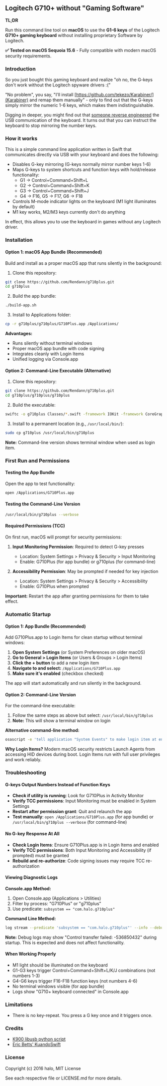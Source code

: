 ## Logitech G710+ without "Gaming Software"

**TL;DR**

Run this command line tool on **macOS** to use the **G1-6 keys** of the Logitech **G710+ gaming keyboard** without installing proprietary Software by Logitech.

**✅ Tested on macOS Sequoia 15.6** - Fully compatible with modern macOS security requirements.

### Introduction

So you just bought this gaming keyboard and realize "oh no, the G-keys don't work without the Logitech spyware drivers :("

"No problem", you say, "I'll install [https://github.com/tekezo/Karabiner/](Karabiner) and remap them manually" - only to find out that the G-keys simply mirror the numeric 1-6 keys, which makes them indistinguishable.

Digging in deeper, you might find out that [someone reverse engineered](https://github.com/K900/g710) the USB communication of the keyboard. It turns out that you can instruct the keyboard to stop mirroring the number keys.

### How it works

This is a simple command line application written in Swift that communicates directly via USB with your keyboard and does the following:

* Disables G-key mirroring (G-keys normally mirror number keys 1-6)
* Maps G-keys to system shortcuts and function keys with hold/release functionality:
  - G1 → Control+Command+Shift+L
  - G2 → Control+Command+Shift+K  
  - G3 → Control+Command+Shift+J
  - G4 → F16, G5 → F17, G6 → F18
* Controls M-mode indicator lights on the keyboard (M1 light illuminates by default)
* M1 key works, M2/M3 keys currently don't do anything

In effect, this allows you to use the keyboard in games without any Logitech driver.

### Installation

#### Option 1: macOS App Bundle (Recommended)

Build and install as a proper macOS app that runs silently in the background:

1. Clone this repository:
```bash
git clone https://github.com/Rendann/g710plus.git
cd g710plus
```

2. Build the app bundle:
```bash
./build-app.sh
```

3. Install to Applications folder:
```bash
cp -r g710plus/g710plus/G710Plus.app /Applications/
```

**Advantages:**
- Runs silently without terminal windows
- Proper macOS app bundle with code signing
- Integrates cleanly with Login Items
- Unified logging via Console.app

#### Option 2: Command-Line Executable (Alternative)

1. Clone this repository:
```bash
git clone https://github.com/Rendann/g710plus.git
cd g710plus/g710plus/g710plus
```

2. Build the executable:
```bash
swiftc -o g710plus Classes/*.swift -framework IOKit -framework CoreGraphics -framework Foundation
```

3. Install to a permanent location (e.g., `/usr/local/bin/`):
```bash
sudo cp g710plus /usr/local/bin/g710plus
```

**Note:** Command-line version shows terminal window when used as login item.

### First Run and Permissions

#### Testing the App Bundle
Open the app to test functionality:
```bash
open /Applications/G710Plus.app
```

#### Testing the Command-Line Version
```bash
/usr/local/bin/g710plus --verbose
```

#### Required Permissions (TCC)
On first run, macOS will prompt for security permissions:

1. **Input Monitoring Permission**: Required to detect G-key presses
   - Location: System Settings > Privacy & Security > Input Monitoring
   - Enable: G710Plus (for app bundle) or g710plus (for command-line)

2. **Accessibility Permission**: May be prompted if needed for key injection
   - Location: System Settings > Privacy & Security > Accessibility
   - Enable: G710Plus when prompted

**Important:** Restart the app after granting permissions for them to take effect.

### Automatic Startup

#### Option 1: App Bundle (Recommended)
Add G710Plus.app to Login Items for clean startup without terminal windows:

1. **Open System Settings** (or System Preferences on older macOS)
2. **Go to General > Login Items** (or Users & Groups > Login Items)
3. **Click the + button** to add a new login item
4. **Navigate to and select:** `/Applications/G710Plus.app`
5. **Make sure it's enabled** (checkbox checked)

The app will start automatically and run silently in the background.

#### Option 2: Command-Line Version
For the command-line executable:

1. Follow the same steps as above but select: `/usr/local/bin/g710plus`
2. **Note:** This will show a terminal window on login

**Alternative command-line method:**
```bash
osascript -e 'tell application "System Events" to make login item at end with properties {path:"/Applications/G710Plus.app", hidden:false}'
```

**Why Login Items?** Modern macOS security restricts Launch Agents from accessing HID devices during boot. Login Items run with full user privileges and work reliably.

### Troubleshooting

#### G-keys Output Numbers Instead of Function Keys
- **Check if utility is running**: Look for G710Plus in Activity Monitor
- **Verify TCC permissions**: Input Monitoring must be enabled in System Settings
- **Restart after permission grant**: Quit and relaunch the app
- **Test manually**: `open /Applications/G710Plus.app` (for app bundle) or `/usr/local/bin/g710plus --verbose` (for command-line)

#### No G-key Response At All
- **Check Login Items**: Ensure G710Plus.app is in Login Items and enabled
- **Verify TCC permissions**: Both Input Monitoring and Accessibility (if prompted) must be granted
- **Rebuild and re-authorize**: Code signing issues may require TCC re-authorization

#### Viewing Diagnostic Logs
**Console.app Method:**
1. Open Console.app (Applications > Utilities)
2. Filter by process: "G710Plus" or "g710plus"
3. Use predicate: `subsystem == "com.halo.g710plus"`

**Command Line Method:**
```bash
log stream --predicate 'subsystem == "com.halo.g710plus"' --info --debug
```

**Note:** Debug logs may show "Control transfer failed: -536850432" during startup. This is expected and does not affect functionality.

#### When Working Properly
- M1 light should be illuminated on the keyboard
- G1-G3 keys trigger Control+Command+Shift+L/K/J combinations (not numbers 1-3)
- G4-G6 keys trigger F16-F18 function keys (not numbers 4-6)
- No terminal windows visible (for app bundle)
- Logs show "G710+ keyboard connected" in Console.app

### Limitations

* There is no key-repeat. You press a G key once and it triggers once.

### Credits

* [K900 libusb python script](https://github.com/K900/g710)
* [Eric Betts' KuandoSwift](https://github.com/bettse/KuandoSwift)

### License

Copyright (c) 2016 halo, MIT License

See each respective file or LICENSE.md for more details.
